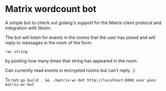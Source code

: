 # Matrix wordcount bot

A simple bot to check out golang's support for the Matrix client protocol and integration with libolm.

The bot will listen for events in the rooms that the user has joined and will reply to messages in the room of the form:

`!wc string`

by posting how many times that string has appeared in the room.

Can currently read events in encrypted rooms but can't reply. :)

To run:
`go build . && ./matrix-wc-bot http://localhost:8008 user pass matrix-wc-bot`
